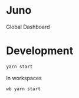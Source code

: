 # Juno
Global Dashboard

# Development

```bash
yarn start
```

In workspaces
```
wb yarn start
```


